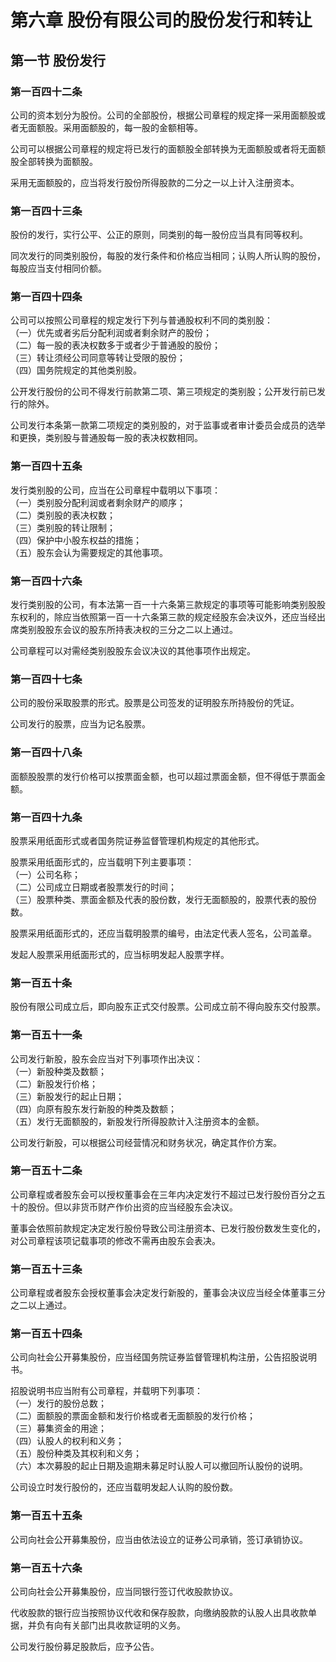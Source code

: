 # 第六章 股份有限公司的股份发行和转让

## 第一节 股份发行

### 第一百四十二条
公司的资本划分为股份。公司的全部股份，根据公司章程的规定择一采用面额股或者无面额股。采用面额股的，每一股的金额相等。

公司可以根据公司章程的规定将已发行的面额股全部转换为无面额股或者将无面额股全部转换为面额股。

采用无面额股的，应当将发行股份所得股款的二分之一以上计入注册资本。

### 第一百四十三条
股份的发行，实行公平、公正的原则，同类别的每一股份应当具有同等权利。

同次发行的同类别股份，每股的发行条件和价格应当相同；认购人所认购的股份，每股应当支付相同价额。

### 第一百四十四条
公司可以按照公司章程的规定发行下列与普通股权利不同的类别股：              
（一）优先或者劣后分配利润或者剩余财产的股份；              
（二）每一股的表决权数多于或者少于普通股的股份；              
（三）转让须经公司同意等转让受限的股份；              
（四）国务院规定的其他类别股。              

公开发行股份的公司不得发行前款第二项、第三项规定的类别股；公开发行前已发行的除外。

公司发行本条第一款第二项规定的类别股的，对于监事或者审计委员会成员的选举和更换，类别股与普通股每一股的表决权数相同。

### 第一百四十五条
发行类别股的公司，应当在公司章程中载明以下事项：              
（一）类别股分配利润或者剩余财产的顺序；              
（二）类别股的表决权数；              
（三）类别股的转让限制；              
（四）保护中小股东权益的措施；              
（五）股东会认为需要规定的其他事项。              

### 第一百四十六条
发行类别股的公司，有本法第一百一十六条第三款规定的事项等可能影响类别股股东权利的，除应当依照第一百一十六条第三款的规定经股东会决议外，还应当经出席类别股股东会议的股东所持表决权的三分之二以上通过。

公司章程可以对需经类别股股东会议决议的其他事项作出规定。

### 第一百四十七条
公司的股份采取股票的形式。股票是公司签发的证明股东所持股份的凭证。

公司发行的股票，应当为记名股票。

### 第一百四十八条
面额股股票的发行价格可以按票面金额，也可以超过票面金额，但不得低于票面金额。

### 第一百四十九条
股票采用纸面形式或者国务院证券监督管理机构规定的其他形式。

股票采用纸面形式的，应当载明下列主要事项：              
（一）公司名称；              
（二）公司成立日期或者股票发行的时间；              
（三）股票种类、票面金额及代表的股份数，发行无面额股的，股票代表的股份数。              

股票采用纸面形式的，还应当载明股票的编号，由法定代表人签名，公司盖章。

发起人股票采用纸面形式的，应当标明发起人股票字样。

### 第一百五十条
股份有限公司成立后，即向股东正式交付股票。公司成立前不得向股东交付股票。

### 第一百五十一条
公司发行新股，股东会应当对下列事项作出决议：              
（一）新股种类及数额；              
（二）新股发行价格；              
（三）新股发行的起止日期；              
（四）向原有股东发行新股的种类及数额；              
（五）发行无面额股的，新股发行所得股款计入注册资本的金额。              

公司发行新股，可以根据公司经营情况和财务状况，确定其作价方案。

### 第一百五十二条
公司章程或者股东会可以授权董事会在三年内决定发行不超过已发行股份百分之五十的股份。但以非货币财产作价出资的应当经股东会决议。

董事会依照前款规定决定发行股份导致公司注册资本、已发行股份数发生变化的，对公司章程该项记载事项的修改不需再由股东会表决。

### 第一百五十三条
公司章程或者股东会授权董事会决定发行新股的，董事会决议应当经全体董事三分之二以上通过。

### 第一百五十四条
公司向社会公开募集股份，应当经国务院证券监督管理机构注册，公告招股说明书。

招股说明书应当附有公司章程，并载明下列事项：              
（一）发行的股份总数；              
（二）面额股的票面金额和发行价格或者无面额股的发行价格；              
（三）募集资金的用途；              
（四）认股人的权利和义务；              
（五）股份种类及其权利和义务；              
（六）本次募股的起止日期及逾期未募足时认股人可以撤回所认股份的说明。              

公司设立时发行股份的，还应当载明发起人认购的股份数。

### 第一百五十五条
公司向社会公开募集股份，应当由依法设立的证券公司承销，签订承销协议。

### 第一百五十六条
公司向社会公开募集股份，应当同银行签订代收股款协议。

代收股款的银行应当按照协议代收和保存股款，向缴纳股款的认股人出具收款单据，并负有向有关部门出具收款证明的义务。

公司发行股份募足股款后，应予公告。
